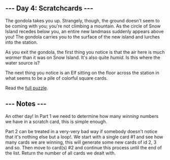 ## --- Day 4: Scratchcards ---
The gondola takes you up. Strangely, though, the ground doesn't seem to be coming with you; you're not climbing a mountain. As the circle of Snow Island recedes below you, an entire new landmass suddenly appears above you! The gondola carries you to the surface of the new island and lurches into the station.

As you exit the gondola, the first thing you notice is that the air here is much <em>warmer</em> than it was on Snow Island. It's also quite <em>humid</em>. Is this where the water source is?

The next thing you notice is an Elf sitting on the floor across the station in what seems to be a pile of colorful square cards.

Read the [full puzzle](https://adventofcode.com/2023/day/4).

## --- Notes ---
An other day! In Part 1 we need to determine how many _winning_ numbers we have 
in a scratch card, this is simple enough. 

Part 2 can be treated in a very-very bad way if somebody doesn't notice that it's
nothing else but a loop!. We start with a single card #1 and see how many 
cards we are winning, this will generate some new cards of id 2, 3 and so. Then move 
to card(s) #2 and continue this process until the end of the list. Return 
the number of all cards we dealt with.
